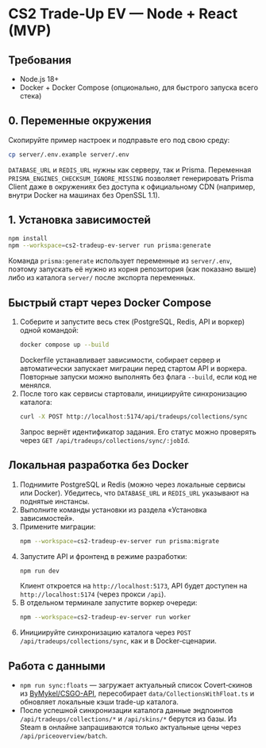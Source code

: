 # CS2 Trade‑Up EV — Node + React (MVP)

## Требования

- Node.js 18+
- Docker + Docker Compose (опционально, для быстрого запуска всего стека)

## 0. Переменные окружения

Скопируйте пример настроек и подправьте его под свою среду:

```bash
cp server/.env.example server/.env
```

`DATABASE_URL` и `REDIS_URL` нужны как серверу, так и Prisma. Переменная `PRISMA_ENGINES_CHECKSUM_IGNORE_MISSING`
позволяет генерировать Prisma Client даже в окружениях без доступа к официальному CDN (например, внутри Docker на
машинах без OpenSSL 1.1).

## 1. Установка зависимостей

```bash
npm install
npm --workspace=cs2-tradeup-ev-server run prisma:generate
```

Команда `prisma:generate` использует переменные из `server/.env`, поэтому запускать её нужно из корня репозитория (как
показано выше) либо из каталога `server/` после экспорта переменных.

## Быстрый старт через Docker Compose

1. Соберите и запустите весь стек (PostgreSQL, Redis, API и воркер) одной командой:
   ```bash
   docker compose up --build
   ```
   Dockerfile устанавливает зависимости, собирает сервер и автоматически запускает миграции перед стартом API и
   воркера. Повторные запуски можно выполнять без флага `--build`, если код не менялся.
2. После того как сервисы стартовали, инициируйте синхронизацию каталога:
   ```bash
   curl -X POST http://localhost:5174/api/tradeups/collections/sync
   ```
   Запрос вернёт идентификатор задания. Его статус можно проверять через
   `GET /api/tradeups/collections/sync/:jobId`.

## Локальная разработка без Docker

1. Поднимите PostgreSQL и Redis (можно через локальные сервисы или Docker). Убедитесь, что `DATABASE_URL` и `REDIS_URL`
   указывают на поднятые инстансы.
2. Выполните команды установки из раздела «Установка зависимостей».
3. Примените миграции:
   ```bash
   npm --workspace=cs2-tradeup-ev-server run prisma:migrate
   ```
4. Запустите API и фронтенд в режиме разработки:
   ```bash
   npm run dev
   ```
   Клиент откроется на `http://localhost:5173`, API будет доступен на `http://localhost:5174` (через прокси `/api`).
5. В отдельном терминале запустите воркер очереди:
   ```bash
   npm --workspace=cs2-tradeup-ev-server run worker
   ```
6. Инициируйте синхронизацию каталога через `POST /api/tradeups/collections/sync`, как и в Docker‑сценарии.

## Работа с данными

- `npm run sync:floats` — загружает актуальный список Covert‑скинов из
  [ByMykel/CSGO-API](https://github.com/ByMykel/CSGO-API), пересобирает `data/CollectionsWithFloat.ts` и обновляет
  локальные кэши trade-up каталога.
- После успешной синхронизации каталога данные эндпоинтов `/api/tradeups/collections/*` и `/api/skins/*` берутся из
  базы. Из Steam в онлайне запрашиваются только актуальные цены через `/api/priceoverview/batch`.
